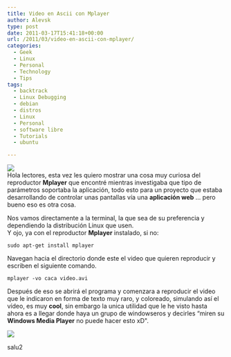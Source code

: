 ```yaml
---
title: Video en Ascii con Mplayer
author: Alevsk
type: post
date: 2011-03-17T15:41:18+00:00
url: /2011/03/video-en-ascii-con-mplayer/
categories:
  - Geek
  - Linux
  - Personal
  - Technology
  - Tips
tags:
  - backtrack
  - Linux Debugging
  - debian
  - distros
  - Linux
  - Personal
  - software libre
  - Tutorials
  - ubuntu

---
```

[![](/images/linux-geek.jpg)](http://www.alevsk.com/2011/03/video-en-ascii-con-mplayer/linux-geek/)  
Hola lectores, esta vez les quiero mostrar una cosa muy curiosa del reproductor **Mplayer** que encontré mientras investigaba que tipo de parámetros soportaba la aplicación, todo esto para un proyecto que estaba desarrollando de controlar unas pantallas vía una **aplicación web** … pero bueno eso es otra cosa.

Nos vamos directamente a la terminal, la que sea de su preferencia y dependiendo la distribución Linux que usen.  
Y ojo, ya con el reproductor **Mplayer** instalado, si no:

```Text only
sudo apt-get install mplayer
```

Navegan hacia el directorio donde este el video que quieren reproducir y escriben el siguiente comando.

```Text only
mplayer -vo caca video.avi
```

Después de eso se abrirá el programa y comenzara a reproducir el video que le indicaron en forma de texto muy raro, y coloreado, simulando así el vídeo, es muy **cool**, sin embargo la unica utilidad que le he visto hasta ahora es a llegar donde haya un grupo de windowseros y decirles “miren su **Windows Media Player** no puede hacer esto xD".

[![](/images/screenshot23.png)](http://www.alevsk.com/2011/03/video-en-ascii-con-mplayer/screenshot2-4/)

salu2